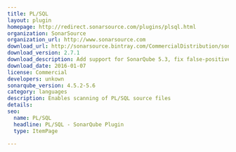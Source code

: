 ```yaml
---
title: PL/SQL
layout: plugin
homepage: http://redirect.sonarsource.com/plugins/plsql.html
organization: SonarSource
organization_url: http://www.sonarsource.com
download_url: http://sonarsource.bintray.com/CommercialDistribution/sonar-plsql-plugin/sonar-plsql-plugin-2.7.1.jar
download_version: 2.7.1
download_description: Add support for SonarQube 5.3, fix false-positives on 3 rules and 1 parser bug
download_date: 2016-01-07
license: Commercial
developers: unkown
sonarqube_version: 4.5.2-5.6
category: languages
description: Enables scanning of PL/SQL source files
details: 
seo: 
  name: PL/SQL
  headline: PL/SQL - SonarQube Plugin
  type: ItemPage

---
```

